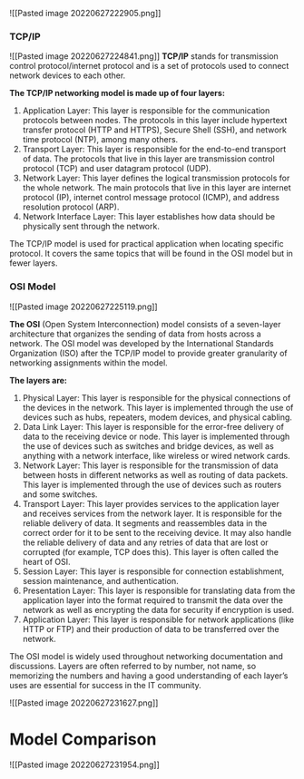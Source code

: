 ![[Pasted image 20220627222905.png]]

### TCP/IP
![[Pasted image 20220627224841.png]]
**TCP/IP** stands for transmission control protocol/internet protocol and is a set of protocols used to connect network devices to each other.

**The TCP/IP networking model is made up of four layers:**

1.  Application Layer: This layer is responsible for the communication protocols between nodes. The protocols in this layer include hypertext transfer protocol (HTTP and HTTPS), Secure Shell (SSH), and network time protocol (NTP), among many others.
2.  Transport Layer: This layer is responsible for the end-to-end transport of data. The protocols that live in this layer are transmission control protocol (TCP) and user datagram protocol (UDP).
3.  Network Layer: This layer defines the logical transmission protocols for the whole network. The main protocols that live in this layer are internet protocol (IP), internet control message protocol (ICMP), and address resolution protocol (ARP).
4.  Network Interface Layer: This layer establishes how data should be physically sent through the network.

The TCP/IP model is used for practical application when locating specific protocol. It covers the same topics that will be found in the OSI model but in fewer layers.

### OSI Model 
![[Pasted image 20220627225119.png]]

**The OSI** (Open System Interconnection) model consists of a seven-layer architecture that organizes the sending of data from hosts across a network. The OSI model was developed by the International Standards Organization (ISO) after the TCP/IP model to provide greater granularity of networking assignments within the model.

**The layers are:**

1.  Physical Layer: This layer is responsible for the physical connections of the devices in the network. This layer is implemented through the use of devices such as hubs, repeaters, modem devices, and physical cabling.
2.  Data Link Layer: This layer is responsible for the error-free delivery of data to the receiving device or node. This layer is implemented through the use of devices such as switches and bridge devices, as well as anything with a network interface, like wireless or wired network cards.
3.  Network Layer: This layer is responsible for the transmission of data between hosts in different networks as well as routing of data packets. This layer is implemented through the use of devices such as routers and some switches.
4.  Transport Layer: This layer provides services to the application layer and receives services from the network layer. It is responsible for the reliable delivery of data. It segments and reassembles data in the correct order for it to be sent to the receiving device. It may also handle the reliable delivery of data and any retries of data that are lost or corrupted (for example, TCP does this). This layer is often called the heart of OSI.
5.  Session Layer: This layer is responsible for connection establishment, session maintenance, and authentication.
6.  Presentation Layer: This layer is responsible for translating data from the application layer into the format required to transmit the data over the network as well as encrypting the data for security if encryption is used.
7.  Application Layer: This layer is responsible for network applications (like HTTP or FTP) and their production of data to be transferred over the network.

The OSI model is widely used throughout networking documentation and discussions. Layers are often referred to by number, not name, so memorizing the numbers and having a good understanding of each layer’s uses are essential for success in the IT community.

![[Pasted image 20220627231627.png]]

# Model Comparison 
![[Pasted image 20220627231954.png]]


